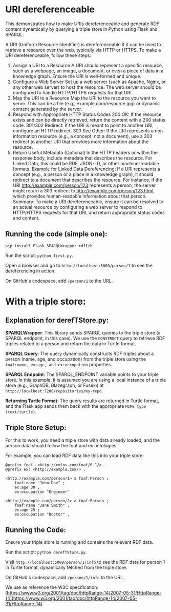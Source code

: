 # URI dereferenceable
This demonstrates how to make URIs dereferenceable and generate RDF content dynamically by querying a triple store in Python using Flask and SPARQL.

A URI (Uniform Resource Identifier) is dereferenceable if it can be used to retrieve a resource over the web, typically via HTTP or HTTPS. To make a URI dereferenceable, follow these steps:

1. Assign a URI to a Resource
A URI should represent a specific resource, such as a webpage, an image, a document, or even a piece of data in a knowledge graph. Ensure the URI is well-formed and unique.
2. Configure a Web Server
Set up a web server (such as Apache, Nginx, or any other web server) to host the resource.
The web server should be configured to handle HTTP/HTTPS requests for that URI.
3. Map the URI to a Resource
Map the URI to the resource you want to serve. This can be a file (e.g., example.com/resource.jpg) or dynamic content generated by the server.
4. Respond with Appropriate HTTP Status Codes
200 OK: If the resource exists and can be directly retrieved, return the content with a 200 status code.
301/302 Redirect: If the URI is meant to point to another URI, configure an HTTP redirect.
303 See Other: If the URI represents a non-information resource (e.g., a concept, not a document), use a 303 redirect to another URI that provides more information about the resource.
5. Return Useful Metadata (Optional)
In the HTTP headers or within the response body, include metadata that describes the resource. For Linked Data, this could be RDF, JSON-LD, or other machine-readable formats.
Example for Linked Data Dereferencing:
If a URI represents a concept (e.g., a person or a place in a knowledge graph), it should redirect to a document that describes the resource.
For instance, if the URI http://example.com/person/123 represents a person, the server might return a 303 redirect to http://example.com/person/123.html, which provides human-readable information about that person.
Summary:
To make a URI dereferenceable, ensure it can be resolved to an actual resource by configuring a web server to respond to HTTP/HTTPS requests for that URI, and return appropriate status codes and content.

## Running the code (simple one):
```
pip install Flask SPARQLWrapper rdflib
```
Run the script: ```python first.py```.

Open a browser and go to ```http://localhost:5000/person/1``` to see the dereferencing in action.

On GitHub's codespace, add ```/person/1``` to the URL.

# With a triple store:
## Explanation for derefTStore.py:
**SPARQLWrapper**: This library sends SPARQL queries to the triple store (a SPARQL endpoint, in this case). We use the ```CONSTRUCT``` query to retrieve RDF triples related to a person and return the data in Turtle format.

**SPARQL Query**: The query dynamically constructs RDF triples about a person (name, age, and occupation) from the triple store using the ```foaf:name, ex:age, and ex:occupation``` properties.

**SPARQL Endpoint**: The SPARQL_ENDPOINT variable points to your triple store. In this example, it is assumed you are using a local instance of a triple store (e.g., GraphDB, Blazegraph, or Fuseki) at ```http://localhost:7200/repositories/my-repo```.

**Returning Turtle Format**: The query results are returned in Turtle format, and the Flask app sends them back with the appropriate ```MIME type (text/turtle)```.

## Triple Store Setup:
For this to work, you need a triple store with data already loaded, and the person data should follow the foaf and ex ontologies. 

For example, you can load RDF data like this into your triple store:
```
@prefix foaf: <http://xmlns.com/foaf/0.1/> .
@prefix ex: <http://example.com/> .

<http://example.com/person/1> a foaf:Person ;
    foaf:name "John Doe" ;
    ex:age 30 ;
    ex:occupation "Engineer" .

<http://example.com/person/2> a foaf:Person ;
    foaf:name "Jane Smith" ;
    ex:age 25 ;
    ex:occupation "Doctor" .
```
## Running the Code:
Ensure your triple store is running and contains the relevant RDF data.

Run the script: ```python derefTStore.py```.

Visit ```http://localhost:5000/person/1/info``` to see the RDF data for person 1 in Turtle format, dynamically fetched from the triple store.

On GitHub's codespace, add ```/person/1/info``` to the URL.

We use as reference the W3C specification: [https://www.w3.org/2001/tag/doc/httpRange-14/2007-05-31/HttpRange-14](https://www.w3.org/2001/tag/doc/httpRange-14/2007-05-31/HttpRange-14)


